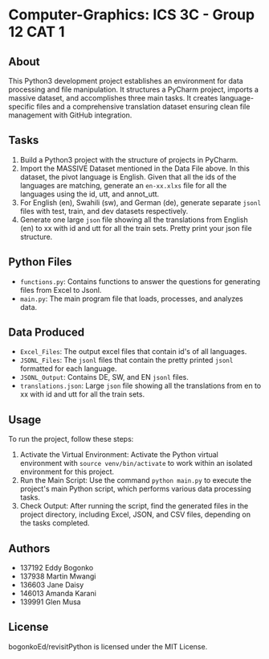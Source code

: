 # Computer-Graphics: ICS 3C - Group 12 CAT 1

## About
This Python3 development project establishes an environment for data processing and file manipulation. It structures a PyCharm project, imports a massive dataset, and accomplishes three main tasks. It creates language-specific files and a comprehensive translation dataset ensuring clean file management with GitHub integration.

## Tasks
1. Build a Python3 project with the structure of projects in PyCharm.
2. Import the MASSIVE Dataset mentioned in the Data File above. In this dataset, the pivot language is English. Given that all the ids of the languages are matching, generate an `en-xx.xlxs` file for all the languages using the id, utt, and annot_utt.
3. For English (en), Swahili (sw), and German (de), generate separate `jsonl` files with test, train, and dev datasets respectively.
4. Generate one large `json` file showing all the translations from English (en) to xx with id and utt for all the train sets. Pretty print your json file structure.

## Python Files
- `functions.py`: Contains functions to answer the questions for generating files from Excel to Jsonl.
- `main.py`: The main program file that loads, processes, and analyzes data.

## Data Produced
- `Excel_Files`: The output excel files that contain id's of all languages.
- `JSONL_Files`: The `jsonl` files that contain the pretty printed `jsonl` formatted for each language.
- `JSONL_Output`: Contains DE, SW, and EN `jsonl` files.
- `translations.json`: Large `json` file showing all the translations from en to xx with id and utt for all the train sets.

## Usage
To run the project, follow these steps:
1. Activate the Virtual Environment: Activate the Python virtual environment with `source venv/bin/activate` to work within an isolated environment for this project.
2. Run the Main Script: Use the command `python main.py` to execute the project's main Python script, which performs various data processing tasks.
3. Check Output: After running the script, find the generated files in the project directory, including Excel, JSON, and CSV files, depending on the tasks completed.



## Authors
- 137192 Eddy Bogonko
- 137938 Martin Mwangi
- 136603 Jane Daisy
- 146013 Amanda Karani
- 139991 Glen Musa

## License
bogonkoEd/revisitPython is licensed under the MIT License.
